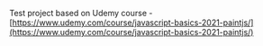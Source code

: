 Test project based on Udemy course - [https://www.udemy.com/course/javascript-basics-2021-paintjs/](https://www.udemy.com/course/javascript-basics-2021-paintjs/)